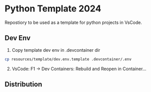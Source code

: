 # Python Template 2024

Repostiory to be used as a template for python projects in VsCode.

## Dev Env

1) Copy template dev env in .devcontainer dir
```bash
cp resources/template/dev.env.template .devcontainer/.env
```

2) VsCode: F1 -> Dev Containers: Rebuild and Reopen in Container...

## Distribution

